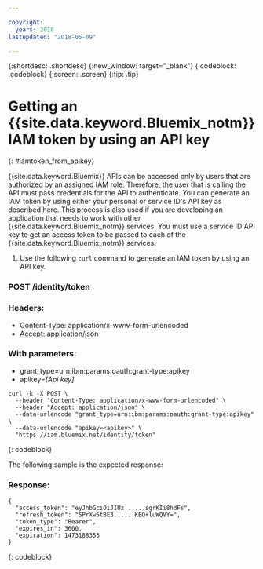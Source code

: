 ```yaml
---

copyright:
  years: 2018
lastupdated: "2018-05-09"

---
```



{:shortdesc: .shortdesc}
{:new_window: target="_blank"}
{:codeblock: .codeblock}
{:screen: .screen}
{:tip: .tip}

# Getting an {{site.data.keyword.Bluemix_notm}} IAM token by using an API key
{: #iamtoken_from_apikey}

{{site.data.keyword.Bluemix}} APIs can be accessed only by users that are authorized by an assigned IAM role. Therefore, the user that is calling the API must pass credentials for the API to authenticate. You can generate an IAM token by using either your personal or service ID's API key as described here. This process is also used if you are developing an application that needs to work with other {{site.data.keyword.Bluemix_notm}} services. You must use a service ID API key to get an access token to be passed to each of the {{site.data.keyword.Bluemix_notm}} services.

1. Use the following `curl` command to generate an IAM token by using an API key.

### POST /identity/token

### Headers:
  - Content-Type: application/x-www-form-urlencoded
  - Accept: application/json

### With parameters:
  - grant_type=urn:ibm:params:oauth:grant-type:apikey
  - apikey=*[Api key]*

```
curl -k -X POST \
  --header "Content-Type: application/x-www-form-urlencoded" \
  --header "Accept: application/json" \
  --data-urlencode "grant_type=urn:ibm:params:oauth:grant-type:apikey" \
  --data-urlencode "apikey=<apikey>" \
  "https://iam.bluemix.net/identity/token"
```
{: codeblock}

The following sample is the expected response:

### Response:

```
{
  "access_token": "eyJhbGciOiJIUz......sgrKIi8hdFs",
  "refresh_token": "SPrXw5tBE3......KBQ+luWQVY=",
  "token_type": "Bearer",
  "expires_in": 3600,
  "expiration": 1473188353
}
```
{: codeblock}
